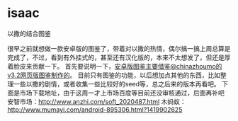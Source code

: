 isaac
=====

以撒的结合图鉴

很早之前就想做一款安卓版的图鉴了，带着对以撒的热情，偶尔搞一搞上周总算是完成了，不过，看到有外挂式的，甚至还有汉化版的，本来不太想发了，但还是厚着脸皮来贡献一下。
首先要说明一下，安卓版图鉴主要借鉴@chinazhoumo的v3.2网页版图鉴制作的。
目前只有图鉴的功能，以后想加点其他的东西，比如整理一些以撒的剧情，或者收集一些比较好的seed等，总之后来的版本再看吧。
下面是市场下载地址，由于这周一才上市场百度等目前还没审核通过，后面再补吧
安智市场：http://www.anzhi.com/soft_2020487.html
木蚂蚁：http://www.mumayi.com/android-895306.html?1419902625
